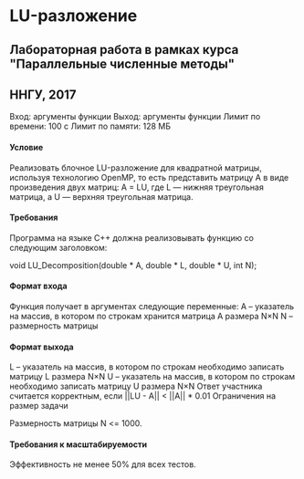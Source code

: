 # LU-разложение
## Лабораторная работа в рамках курса "Параллельные численные методы"
## ННГУ, 2017

Вход: аргументы функции
Выход: аргументы функции
Лимит по времени: 100 с
Лимит по памяти: 128 МБ
#### Условие

Реализовать блочное LU-разложение для квадратной матрицы, используя технологию OpenMP, то есть представить матрицу A в виде произведения двух матриц: 
A = LU, где L — нижняя треугольная матрица, а U — верхняя треугольная матрица. 
#### Требования

Программа на языке C++ должна реализовывать функцию со следующим заголовком:

void LU_Decomposition(double * A, double * L, double * U, int N);

#### Формат входа

Функция получает в аргументах следующие переменные:
A – указатель на массив, в котором по строкам хранится матрица A размера N×N
N – размерность матрицы
#### Формат выхода

L – указатель на массив, в котором по строкам необходимо записать матрицу L размера N×N
U – указатель на массив, в котором по строкам необходимо записать матрицу U размера N×N
Ответ участника считается корректным, если ||LU - A|| < ||A|| * 0.01
Ограничения на размер задачи

Размерность матрицы N <= 1000.

#### Требования к масштабируемости

Эффективность не менее 50% для всех тестов.
